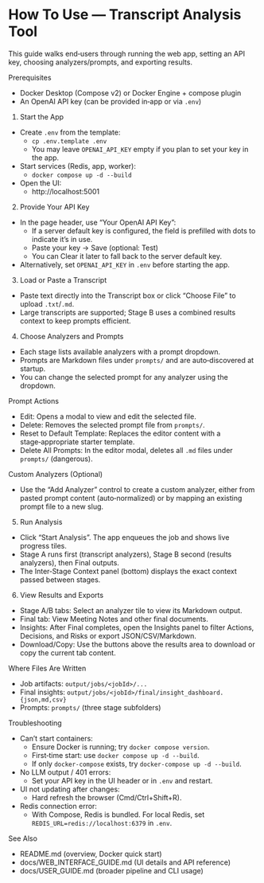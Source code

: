 How To Use — Transcript Analysis Tool
=====================================

This guide walks end‑users through running the web app, setting an API key, choosing analyzers/prompts, and exporting results.

Prerequisites
- Docker Desktop (Compose v2) or Docker Engine + compose plugin
- An OpenAI API key (can be provided in‑app or via `.env`)

1) Start the App
- Create `.env` from the template:
  - `cp .env.template .env`
  - You may leave `OPENAI_API_KEY` empty if you plan to set your key in the app.
- Start services (Redis, app, worker):
  - `docker compose up -d --build`
- Open the UI:
  - http://localhost:5001

2) Provide Your API Key
- In the page header, use “Your OpenAI API Key”:
  - If a server default key is configured, the field is prefilled with dots to indicate it’s in use.
  - Paste your key → Save (optional: Test)
  - You can Clear it later to fall back to the server default key.
- Alternatively, set `OPENAI_API_KEY` in `.env` before starting the app.

3) Load or Paste a Transcript
- Paste text directly into the Transcript box or click “Choose File” to upload `.txt`/`.md`.
- Large transcripts are supported; Stage B uses a combined results context to keep prompts efficient.

4) Choose Analyzers and Prompts
- Each stage lists available analyzers with a prompt dropdown.
- Prompts are Markdown files under `prompts/` and are auto‑discovered at startup.
- You can change the selected prompt for any analyzer using the dropdown.

Prompt Actions
- Edit: Opens a modal to view and edit the selected file.
- Delete: Removes the selected prompt file from `prompts/`.
- Reset to Default Template: Replaces the editor content with a stage‑appropriate starter template.
- Delete All Prompts: In the editor modal, deletes all `.md` files under `prompts/` (dangerous).

Custom Analyzers (Optional)
- Use the “Add Analyzer” control to create a custom analyzer, either from pasted prompt content (auto‑normalized) or by mapping an existing prompt file to a new slug.

5) Run Analysis
- Click “Start Analysis”. The app enqueues the job and shows live progress tiles.
- Stage A runs first (transcript analyzers), Stage B second (results analyzers), then Final outputs.
- The Inter‑Stage Context panel (bottom) displays the exact context passed between stages.

6) View Results and Exports
- Stage A/B tabs: Select an analyzer tile to view its Markdown output.
- Final tab: View Meeting Notes and other final documents.
- Insights: After Final completes, open the Insights panel to filter Actions, Decisions, and Risks or export JSON/CSV/Markdown.
- Download/Copy: Use the buttons above the results area to download or copy the current tab content.

Where Files Are Written
- Job artifacts: `output/jobs/<jobId>/...`
- Final insights: `output/jobs/<jobId>/final/insight_dashboard.{json,md,csv}`
- Prompts: `prompts/` (three stage subfolders)

Troubleshooting
- Can’t start containers:
  - Ensure Docker is running; try `docker compose version`.
  - First‑time start: use `docker compose up -d --build`.
  - If only `docker-compose` exists, try `docker-compose up -d --build`.
- No LLM output / 401 errors:
  - Set your API key in the UI header or in `.env` and restart.
- UI not updating after changes:
  - Hard refresh the browser (Cmd/Ctrl+Shift+R).
- Redis connection error:
  - With Compose, Redis is bundled. For local Redis, set `REDIS_URL=redis://localhost:6379` in `.env`.

See Also
- README.md (overview, Docker quick start)
- docs/WEB_INTERFACE_GUIDE.md (UI details and API reference)
- docs/USER_GUIDE.md (broader pipeline and CLI usage)
